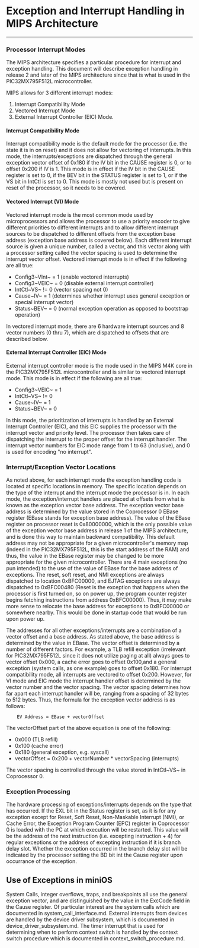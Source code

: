 
# Exception and Interrupt Handling in MIPS Architecture


---

### Processor Interrupt Modes

The MIPS architecture specifies a particular procedure for interrupt and exception handling. This document will describe exception handling in release 2 and later of the MIPS architecture since that is what is used in the PIC32MX795F512L microcontroller.

MIPS allows for 3 different interrupt modes: 

1. Interrupt Compatibility Mode
2. Vectored Interrupt Mode
3. External Interrupt Controller (EIC) Mode.


#### Interrupt Compatibility Mode

Interrupt compatibility mode is the default mode for the processor (i.e. the state it is in on reset) and it does not allow for vectoring of interrupts. In this mode, the interrupts/exceptions are dispatched through the general exception vector offset of 0x180 if the IV bit in the CAUSE register is 0, or to offset 0x200 if IV is 1. This mode is in effect if the IV bit in the CAUSE register is set to 0, if the BEV bit in the STATUS register is set to 1, or if the VS bit in IntCtl is set to 0. This mode is mostly not used but is present on reset of the processor, so it needs to be covered.


#### Vectored Interrupt (VI) Mode

Vectored interrupt mode is the most common mode used by microprocessors and allows the processor to use a priority encoder to give different priorities to different interrupts and to allow different interrupt sources to be dispatched to different offsets from the exception base address (exception base address is covered below). Each different interrupt source is given a unique number, called a vector, and this vector along with a processor setting called the vector spacing is used to determine the interrupt vector offset. Vectored interrupt mode is in effect if the following are all true:

- Config3~VInt~ = 1     (enable vectored interrupts)
- Config3~VEIC~ = 0     (disable external interrupt controller)
- IntCtl~VS~ != 0       (vector spacing not 0)
- Cause~IV~ = 1         (determines whether interrupt uses general exception or special interrupt vector)
- Status~BEV~ = 0       (normal exception operation as opposed to bootstrap operation)

In vectored interrupt mode, there are 6 hardware interrupt sources and 8 vector numbers (0 thru 7), which are dispatched to offsets that are described below.


#### External Interrupt Controller (EIC) Mode

External interrupt controller mode is the mode used in the MIPS M4K core in the PIC32MX795F512L microcontroller and is similar to vectored interrupt mode. This mode is in effect if the following are all true:

- Config3~VEIC~ = 1
- IntCtl~VS~ != 0
- Cause~IV~ = 1
- Status~BEV~ = 0

In this mode, the prioritization of interrupts is handled by an External Interrupt Controller (EIC), and this EIC supplies the processor with the interrupt vector and priority level. The processor then takes care of dispatching the interrupt to the proper offset for the interrupt handler. The interrupt vector numbers for EIC mode range from 1 to 63 (inclusive), and 0 is used for encoding "no interrupt".


### Interrupt/Exception Vector Locations

As noted above, for each interrupt mode the exception handling code is located at specific locations in memory. The specific location depends on the type of the interrupt and the interrupt mode the processor is in. In each mode, the exception/interrupt handlers are placed at offsets from what is known as the exception vector base address. The exception vector base address is determined by the value stored in the Coprocessor 0 EBase register (EBase stands for exception base address). The value of the EBase register on processor reset is 0x80000000, which is the only possible value of the exception vector base address in release 1 of the MIPS architecture, and is done this way to maintain backward compatibility. This default address may not be appropriate for a given microcontroller's memory map (indeed in the PIC32MX795F512L, this is the start address of the RAM) and thus, the value in the EBase register may be changed to be more appropriate for the given microcontroller. There are 4 main exceptions (no pun intended) to the use of the value of EBase for the base address of exceptions. The reset, soft reset, and NMI exceptions are always dispatched to location 0xBFC00000, and EJTAG exceptions are always dispatched to 0xBFC00480 (Reset is the exception that happens when the processor is first turned on, so on power up, the program counter register begins fetching instructions from address 0xBFC00000). Thus, it may make more sense to relocate the base address for exceptions to 0xBFC00000 or somewhere nearby. This would be done in startup code that would be run upon power up.

The addresses for all other exceptions/interrupts are a combination of a vector offset and a base address. As stated above, the base address is determined by the value in EBase. The vector offset is determined by a number of different factors. For example, a TLB refill exception (irrelevant for PIC32MX795F512L since it does not utilize paging at all) always goes to vector offset 0x000, a cache error goes to offset 0x100,and a general exception (system calls, as one example) goes to offset 0x180. For interrupt compatibility mode, all interrupts are vectored to offset 0x200. However, for VI mode and EIC mode the interrupt handler offset is determined by the vector number and the vector spacing. The vector spacing determines how far apart each interrupt handler will be, ranging from a spacing of 32 bytes to 512 bytes. Thus, the formula for the exception vector address is as follows:

        EV Address = EBase + vectorOffset

The vectorOffset part of the above equation is one of the following:
- 0x000 (TLB refill)
- 0x100 (cache error)
- 0x180 (general exception, e.g. syscall)
- vectorOffset = 0x200 + vectorNumber * vectorSpacing (interrupts)

The vector spacing is controlled through the value stored in IntCtl~VS~ in Coprocessor 0.


### Exception Processing

The hardware processing of exceptions/interrupts depends on the type that has occurred. If the EXL bit in the Status register is set, as it is for any exception except for Reset, Soft Reset, Non-Maskable Interrupt (NMI), or Cache Error, the Exception Program Counter (EPC) register in Coprocessor 0 is loaded with the PC at which execution will be restarted. This value will be the address of the next instruction (i.e. excepting instruction + 4) for regular exceptions or the address of excepting instruction if it is branch delay slot. Whether the exception occurred in the branch delay slot will be indicated by the processor setting the BD bit int the Cause register upon occurrance of the exception.


## Use of Exceptions in miniOS

System Calls, integer overflows, traps, and breakpoints all use the general exception vector, and are distinguished by the value in the ExcCode field in the Cause register. Of particular interest are the system calls which are documented in system_call_interface.md. External interrupts from devices are handled by the device driver subsystem, which is documented in device_driver_subsystem.md. The timer interrupt that is used for determining when to perform context switch is handled by the context switch procedure which is documented in context_switch_procedure.md.